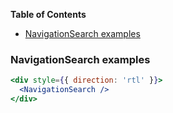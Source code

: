 <!-- START doctoc generated TOC please keep comment here to allow auto update -->

<!-- DON'T EDIT THIS SECTION, INSTEAD RE-RUN doctoc TO UPDATE -->

**Table of Contents**

* [NavigationSearch examples](#NavigationSearch-examples)

<!-- END doctoc generated TOC please keep comment here to allow auto update -->

### NavigationSearch examples

```jsx
<div style={{ direction: 'rtl' }}>
  <NavigationSearch />
</div>
```
